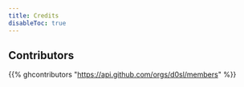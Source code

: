 ```yaml
---
title: Credits
disableToc: true
---
```


## Contributors

{{% ghcontributors "https://api.github.com/orgs/d0sl/members" %}}
